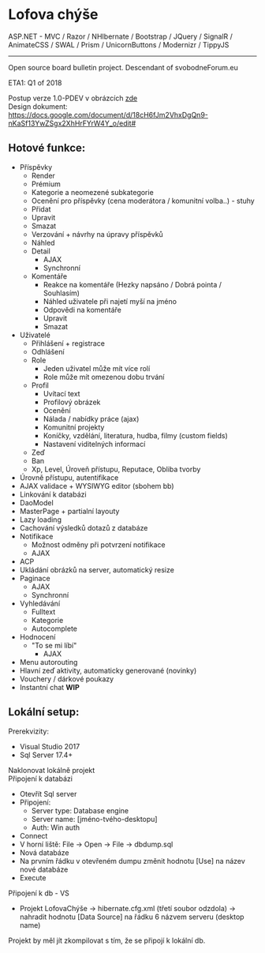 # Lofova chýše

ASP.NET - MVC / Razor / NHIbernate / Bootstrap / JQuery / SignalR / AnimateCSS / SWAL / Prism / UnicornButtons / Modernizr / TippyJS
<hr></hr>
Open source board bulletin project. Descendant of svobodneForum.eu

ETA1: Q1 of 2018

Postup verze 1.0-PDEV v obrázcích [zde](https://github.com/lofcz/LofovaChyse/wiki/1.0-P-DEV)  
Design dokument: https://docs.google.com/document/d/18cH6fJm2VhxDgQn9-nKaSf13YwZSgx2XhHrFYrW4Y_o/edit#

## Hotové funkce:
- Příspěvky
  - Render
  - Prémium
  - Kategorie a neomezené subkategorie
  - Ocenění pro příspěvky (cena moderátora / komunitní volba..) - stuhy
  - Přidat
  - Upravit
  - Smazat
  - Verzování + návrhy na úpravy příspěvků
  - Náhled
  - Detail
    - AJAX
    - Synchronní
  - Komentáře
    - Reakce na komentáře (Hezky napsáno / Dobrá pointa / Souhlasím) 
    - Náhled uživatele při najetí myší na jméno
    - Odpovědi na komentáře
    - Upravit
    - Smazat
- Uživatelé
  - Přihlášení + registrace
  - Odhlášení
  - Role
    - Jeden uživatel může mít více rolí
    - Role může mít omezenou dobu trvání
  - Profil
    - Uvítací text
    - Profilový obrázek
    - Ocenění
    - Nálada / nabídky práce (ajax)
    - Komunitní projekty
    - Koníčky, vzdělání, literatura, hudba, filmy (custom fields)
    - Nastavení viditelných informací
  - Zeď
  - Ban
  - Xp, Level, Úroveň přístupu, Reputace, Obliba tvorby
- Úrovně přístupu, autentifikace
- AJAX validace + WYSIWYG editor (sbohem bb)
- Linkování k databázi
- DaoModel
- MasterPage + partialní layouty
- Lazy loading
- Cachování výsledků dotazů z databáze
- Notifikace
  - Možnost odměny při potvrzení notifikace
  - AJAX
- ACP
- Ukládání obrázků na server, automatický resize 
- Paginace
  - AJAX
  - Synchronní
- Vyhledávání
  - Fulltext
  - Kategorie
  - Autocomplete
- Hodnocení
  - "To se mi líbí"
    - AJAX
- Menu autorouting
- Hlavní zeď aktivity, automaticky generované (novinky)
- Vouchery / dárkové poukazy
- Instantní chat **WIP**

## Lokální setup: 
Prerekvizity:
  - Visual Studio 2017
  - Sql Server 17.4+
  
Naklonovat lokálně projekt  
Připojení k databázi
  - Otevřít Sql server  
  - Připojení:  
    - Server type: Database engine  
    - Server name: [jméno-tvého-desktopu]  
    - Auth: Win auth  
  - Connect  
  - V horní liště: File -> Open -> File -> dbdump.sql  
  - Nová databáze
  - Na prvním řádku v otevřeném dumpu změnit hodnotu [Use] na název nové databáze
  - Execute
  
Připojení k db - VS  
  - Projekt LofovaChýše -> hibernate.cfg.xml (třetí soubor odzdola) -> nahradit hodnotu [Data Source] na řádku 6 názvem serveru (desktop name)

Projekt by měl jít zkompilovat s tím, že se připojí k lokální db.

